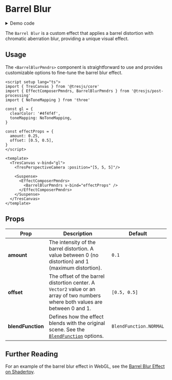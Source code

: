 # Barrel Blur

<DocsDemo>
  <BarrelBlurDemo />
</DocsDemo>

<details>
  <summary>Demo code</summary>

  <<< @/.vitepress/theme/components/pmdrs/BarrelBlurDemo.vue{0}
</details>

The `Barrel Blur` is a custom effect that applies a barrel distortion with chromatic aberration blur, providing a unique visual effect.

## Usage

The `<BarrelBlurPmndrs>` component is straightforward to use and provides customizable options to fine-tune the barrel blur effect.

```vue{3,11-14,21-25}
<script setup lang="ts">
import { TresCanvas } from '@tresjs/core'
import { EffectComposerPmndrs, BarrelBlurPmndrs } from '@tresjs/post-processing'
import { NoToneMapping } from 'three'

const gl = {
  clearColor: '#4f4f4f',
  toneMapping: NoToneMapping,
}

const effectProps = {
  amount: 0.25,
  offset: [0.5, 0.5],
}
</script>

<template>
  <TresCanvas v-bind="gl">
    <TresPerspectiveCamera :position="[5, 5, 5]"/>

    <Suspense>
      <EffectComposerPmndrs>
        <BarrelBlurPmndrs v-bind="effectProps" />
      </EffectComposerPmndrs>
    </Suspense>
  </TresCanvas>
</template>
```

## Props

| Prop           | Description                                                                                                                                                                  | Default                  |
| -------------- | ---------------------------------------------------------------------------------------------------------------------------------------------------------------------------- | ------------------------ |
| **amount**     | The intensity of the barrel distortion. A value between 0 (no distortion) and 1 (maximum distortion).                                                                         | `0.1`                    |
| **offset**     | The offset of the barrel distortion center. A `Vector2` value or an array of two numbers where both values are between 0 and 1.    | `[0.5, 0.5]`             |
| **blendFunction** | Defines how the effect blends with the original scene. See the [`BlendFunction`](https://pmndrs.github.io/postprocessing/public/docs/variable/index.html#static-variable-BlendFunction) options. | `BlendFunction.NORMAL`   |

## Further Reading

For an example of the barrel blur effect in WebGL, see the [Barrel Blur Effect on Shadertoy](https://www.shadertoy.com/view/lc3BW8).
